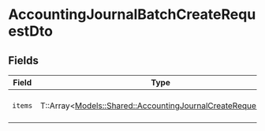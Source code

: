 # AccountingJournalBatchCreateRequestDto


## Fields

| Field                                                                                                                   | Type                                                                                                                    | Required                                                                                                                | Description                                                                                                             |
| ----------------------------------------------------------------------------------------------------------------------- | ----------------------------------------------------------------------------------------------------------------------- | ----------------------------------------------------------------------------------------------------------------------- | ----------------------------------------------------------------------------------------------------------------------- |
| `items`                                                                                                                 | T::Array<[Models::Shared::AccountingJournalCreateRequestDto](../../models/shared/accountingjournalcreaterequestdto.md)> | :heavy_check_mark:                                                                                                      | The batch of journals to create                                                                                         |